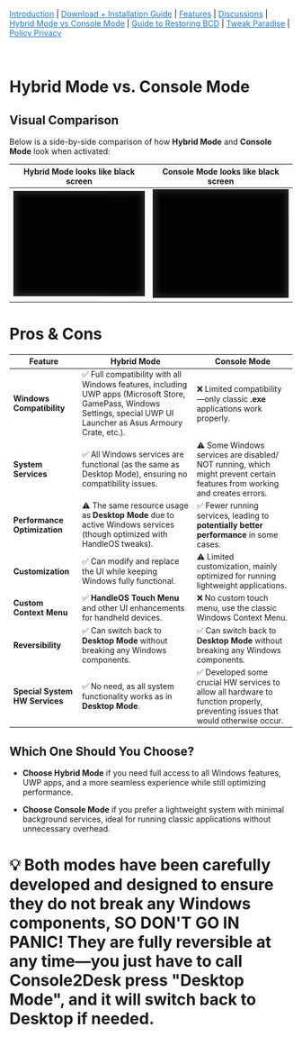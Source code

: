 <a href="README.md" style="color: #2079C8;">Introduction</a> | <a href="installation_guide.md" style="color: #2079C8;">Download + Installation Guide</a> | <a href="features.md" style="color: #2079C8;">Features</a> | <a href="https://github.com/Special-Niewbie/HandleOS/discussions" style="color: #2079C8;">Discussions</a> | <a href="HybridvsConsole.md" style="color: #2079C8;">Hybrid Mode vs Console Mode</a> | <a href="BCDFix.md" style="color: #2079C8;">Guide to Restoring BCD</a> | <a href="TP.md" style="color: #2079C8;">Tweak Paradise</a> | <a href="PrivacyPolicy.md" style="color: #2079C8;">Policy Privacy</a>

<br>



# Hybrid Mode vs. Console Mode

## Visual Comparison

Below is a side-by-side comparison of how **Hybrid Mode** and **Console Mode** look when activated:

|   **Hybrid Mode** looks like black screen    |   **Console Mode** looks like black screen    |
| :------------------------------------------: | :-------------------------------------------: |
| ![Hybrid Mode](Git_assets/DesktopScreen.png) | ![Console Mode](Git_assets/DesktopScreen.png) |



# Pros & Cons

| **Feature**                    | **Hybrid Mode**                                              | **Console Mode**                                             |
| ------------------------------ | ------------------------------------------------------------ | ------------------------------------------------------------ |
| **Windows Compatibility**      | ✅ Full compatibility with all Windows features, including UWP apps (Microsoft Store, GamePass, Windows Settings, special UWP UI Launcher as Asus Armoury Crate, etc.). | ❌ Limited compatibility—only classic **.exe** applications work properly. |
| **System Services**            | ✅ All Windows services are functional (as the same as Desktop Mode), ensuring no compatibility issues. | ⚠️ Some Windows services are disabled/ NOT running, which might prevent certain features from working and creates errors. |
| **Performance Optimization**   | ⚠️ The same resource usage as **Desktop Mode** due to active Windows services (though optimized with HandleOS tweaks). | ✅ Fewer running services, leading to **potentially better performance** in some cases. |
| **Customization**              | ✅ Can modify and replace the UI while keeping Windows fully functional. | ⚠️ Limited customization, mainly optimized for running lightweight applications. |
| **Custom Context Menu**        | ✅ **HandleOS Touch Menu** and other UI enhancements for handheld devices. | ❌ No custom touch menu, use the classic Windows Context Menu. |
| **Reversibility**              | ✅ Can switch back to **Desktop Mode** without breaking any Windows components. | ✅ Can switch back to **Desktop Mode** without breaking any Windows components. |
| **Special System HW Services** | ✅ No need, as all system functionality works as in **Desktop Mode**. | ✅ Developed some crucial HW services to allow all hardware to function properly, preventing issues that would otherwise occur. |


## Which One Should You Choose?

- **Choose Hybrid Mode** if you need full access to all Windows features, UWP apps, and a more seamless experience while still optimizing performance.

- **Choose Console Mode** if you prefer a lightweight system with minimal background services, ideal for running classic applications without unnecessary overhead.

  

# 💡 **Both modes have been carefully developed and designed to ensure they do not break any Windows components, SO DON'T GO IN PANIC! They are fully reversible at any time—you just have to call Console2Desk press "Desktop Mode", and it will switch back to Desktop if needed**.
